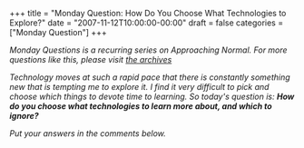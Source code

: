 +++
title = "Monday Question: How Do You Choose What Technologies to Explore?"
date = "2007-11-12T10:00:00-00:00"
draft = false
categories = ["Monday Question"]
+++

<i>Monday Questions is a recurring series on Approaching Normal. For
more questions like this, please visit [the
archives](http://larrywright.me/blog/categories/questions.</i>)

Technology moves at such a rapid pace that there is constantly something
new that is tempting me to explore it. I find it very difficult to pick
and choose which things to devote time to learning. So today's question
is: **How do you choose what technologies to learn more about, and which
to ignore?**

Put your answers in the comments below.

